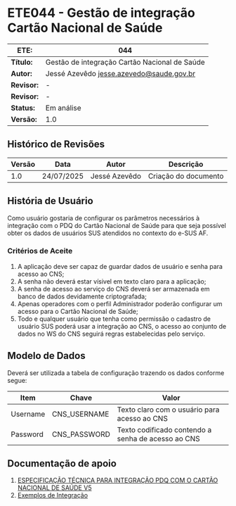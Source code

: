 # ETE044 - Gestão de integração Cartão Nacional de Saúde

| **ETE:**     | 044                                           |
|--------------|-----------------------------------------------|
| **Título:**  | Gestão de integração Cartão Nacional de Saúde |
| **Autor:**   | Jessé Azevêdo <jesse.azevedo@saude.gov.br>    |
| **Revisor:** | -                                             |
| **Revisor:** | -                                             |
| **Status:**  | Em análise                                    |
| **Versão:**  | 1.0                                           |

## Histórico de Revisões

| **Versão** | **Data**   | **Autor**      | **Descrição**            |
|------------|------------|----------------|--------------------------|
| 1.0        | 24/07/2025 | Jessé Azevêdo  | Criação do documento     |

## História de Usuário

Como usuário gostaria de configurar os parâmetros necessários à integração com o PDQ do Cartão Nacional de Saúde para que seja
possível obter os dados de usuários SUS atendidos no contexto do e-SUS AF.

### Critérios de Aceite

1. A aplicação deve ser capaz de guardar dados de usuário e senha para acesso ao CNS;
2. A senha não deverá estar vísivel em texto claro para a aplicação;
3. A senha de acesso ao serviço do CNS deverá ser armazenada em banco de dados devidamente criptografada;
4. Apenas operadores com o perfil Administrador poderão configurar um acesso para o Cartão Nacional de Saúde;
5. Todo e qualquer usuário que tenha como permissão o cadastro de usuário SUS poderá usar a integração ao CNS, o acesso ao conjunto de dados no WS do CNS seguirá regras estabelecidas pelo serviço.

## Modelo de Dados

Deverá ser utilizada a tabela de configuração trazendo os dados conforme segue:

| **Item** | **Chave**    | **Valor**                                          |
|----------|--------------|----------------------------------------------------|
| Username | CNS_USERNAME | Texto claro com o usuário para acesso ao CNS       |
| Password | CNS_PASSWORD | Texto codificado contendo a senha de acesso ao CNS |

## Documentação de apoio

1. [ESPECIFICAÇÃO TÉCNICA PARA INTEGRAÇÃO PDQ COM O CARTÃO NACIONAL DE SAÚDE V5](../Documentos/Especificacao.pdf)
2. [Exemplos de Integração](../Documentos/PDQ-MS-soapui-project.xml.zip)